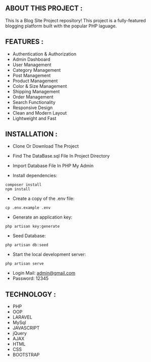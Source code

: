 ## ABOUT THIS PROJECT :

This Is a Blog Site Project repository! 
This project is a fully-featured blogging platform built with the popular PHP laguage. 

## FEATURES :

- Authentication & Authorization
- Admin Dashboard
- User Management
- Category Management
- Post Management
- Product Management
- Color & Size Management
- Shipping Management
- Order Management
- Search Functionality
- Responsive Design
- Clean and Modern Layout
- Lightweight and Fast

## INSTALLATION :

- Clone Or Download The Project
- Find The DataBase.sql File In Project Directory
- Import Database File In PHP My Admin

- Install dependencies:

```
composer install
npm install
```

- Create a copy of the .env file:

```
cp .env.example .env
```

- Generate an application key:

```
php artisan key:generate
```

- Seed Database:

```
php artisan db:seed
```

- Start the local development server:

```
php artisan serve
```

- Login Mail: admin@gmail.com
- Password: 12345

## TECHNOLOGY :

- PHP
- OOP
- LARAVEL
- MySql
- JAVASCRIPT
- jQuery
- AJAX
- HTML
- CSS
- BOOTSTRAP

  
